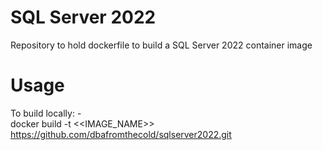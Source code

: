# SQL Server 2022
Repository to hold dockerfile to build a SQL Server 2022 container image

# Usage

To build locally: -<br>
    docker build -t <<IMAGE_NAME>> https://github.com/dbafromthecold/sqlserver2022.git
